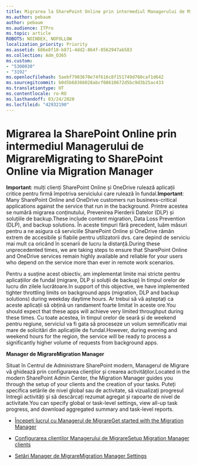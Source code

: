 ```yaml
---
title: Migrarea la SharePoint Online prin intermediul Managerului de Migrare
ms.author: pebaum
author: pebaum
ms.audience: ITPro
ms.topic: article
ROBOTS: NOINDEX, NOFOLLOW
localization_priority: Priority
ms.assetid: 686e8f18-b871-4dd2-864f-8562947ab583
ms.collection: Adm_O365
ms.custom:
- "5300030"
- "3192"
ms.openlocfilehash: 5aebf7903670e74f616c8f151749d760caf1d642
ms.sourcegitcommit: b0d5b68366028abcf08610672d5bc9d3b25ac433
ms.translationtype: HT
ms.contentlocale: ro-RO
ms.lasthandoff: 03/24/2020
ms.locfileid: "42932190"
---
```

# <a name="migrating-to-sharepoint-online-via-migration-manager"></a><span data-ttu-id="e8caa-102">Migrarea la SharePoint Online prin intermediul Managerului de Migrare</span><span class="sxs-lookup"><span data-stu-id="e8caa-102">Migrating to SharePoint Online via Migration Manager</span></span>

<span data-ttu-id="e8caa-103">**Important**: mulți clienți SharePoint Online și OneDrive rulează aplicații critice pentru firmă împotriva serviciului care rulează în fundal.</span><span class="sxs-lookup"><span data-stu-id="e8caa-103">**Important**: Many SharePoint Online and OneDrive customers run business-critical applications against the service that run in the background.</span></span> <span data-ttu-id="e8caa-104">Printre acestea se numără migrarea conținutului, Prevenirea Pierderii Datelor (DLP) și soluțiile de backup.</span><span class="sxs-lookup"><span data-stu-id="e8caa-104">These include content migration, Data Loss Prevention (DLP), and backup solutions.</span></span> <span data-ttu-id="e8caa-105">În aceste timpuri fără precedent, luăm măsuri pentru a ne asigura că serviciile SharePoint Online și OneDrive rămân extrem de accesibile și fiabile pentru utilizatorii dvs. care depind de serviciu mai mult ca oricând în scenarii de lucru la distanță.</span><span class="sxs-lookup"><span data-stu-id="e8caa-105">During these unprecedented times, we are taking steps to ensure that SharePoint Online and OneDrive services remain highly available and reliable for your users who depend on the service more than ever in remote work scenarios.</span></span>

<span data-ttu-id="e8caa-106">Pentru a susține acest obiectiv, am implementat limite mai stricte pentru aplicațiilor de fundal (migrare, DLP și soluții de backup) în timpul orelor de lucru din zilele lucrătoare.</span><span class="sxs-lookup"><span data-stu-id="e8caa-106">In support of this objective, we have implemented tighter throttling limits on background apps (migration, DLP and backup solutions) during weekday daytime hours.</span></span> <span data-ttu-id="e8caa-107">Ar trebui să vă așteptați ca aceste aplicații să obțină un randament foarte limitat în aceste ore.</span><span class="sxs-lookup"><span data-stu-id="e8caa-107">You should expect that these apps will achieve very limited throughput during these times.</span></span> <span data-ttu-id="e8caa-108">Cu toate acestea, în timpul orelor de seară și de weekend pentru regiune, serviciul va fi gata să proceseze un volum semnificativ mai mare de solicitări din aplicațiile de fundal.</span><span class="sxs-lookup"><span data-stu-id="e8caa-108">However, during evening and weekend hours for the region, the service will be ready to process a significantly higher volume of requests from background apps.</span></span>

<span data-ttu-id="e8caa-109">**Manager de Migrare**</span><span class="sxs-lookup"><span data-stu-id="e8caa-109">**Migration Manager**</span></span>

<span data-ttu-id="e8caa-110">Situat în Centrul de Administrare SharePoint modern, Managerul de Migrare vă ghidează prin configurarea clienților și crearea activităților.</span><span class="sxs-lookup"><span data-stu-id="e8caa-110">Located in the modern SharePoint Admin Center, the Migration Manager guides you through the setup of your clients and the creation of your tasks.</span></span> <span data-ttu-id="e8caa-111">Puteți specifica setările de nivel global sau de activitate, să vizualizați progresul întregii activități și să descărcați rezumat agregat și rapoarte de nivel de activitate.</span><span class="sxs-lookup"><span data-stu-id="e8caa-111">You can specify global or task-level settings, view all-up task progress, and download aggregated summary and task-level reports.</span></span>

- [<span data-ttu-id="e8caa-112">Începeți lucrul cu Managerul de Migrare</span><span class="sxs-lookup"><span data-stu-id="e8caa-112">Get started with the Migration Manager</span></span>](https://docs.microsoft.com/sharepointmigration/mm-get-started)

- [<span data-ttu-id="e8caa-113">Configurarea clienților Managerului de Migrare</span><span class="sxs-lookup"><span data-stu-id="e8caa-113">Setup Migration Manager clients</span></span>](https://docs.microsoft.com/sharepointmigration/mm-setup-clients)

- [<span data-ttu-id="e8caa-114">Setări Manager de Migrare</span><span class="sxs-lookup"><span data-stu-id="e8caa-114">Migration Manager Settings</span></span>](https://docs.microsoft.com/sharepointmigration/mm-settings)
